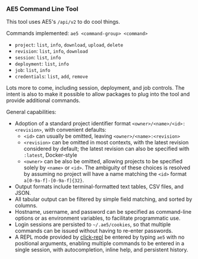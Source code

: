 ### AE5 Command Line Tool

This tool uses AE5's `/api/v2` to do cool things.

Commands implemented: `ae5 <command-group> <command>`

- `project`: `list`, `info`, `download`, `upload`, `delete`
- `revision`: `list`, `info`, `download`
- `session`: `list`, `info`
- `deployment`: `list`, `info`
- `job`: `list`, `info`
- `credentials`: `list`, `add`, `remove`

Lots more to come, including session, deployment, and job controls. The intent is also to make it possible to allow packages to plug into the tool and provide additional commands.

General capabilities:

- Adoption of a standard project identifier format `<owner>/<name>/<id>:<revision>`, with convenient defaults:
	- `<id>` can usually be omitted, leaving `<owner>/<name>:<revision>`
	- `<revision>` can be omitted in most contexts, with the latest revision considered by default; the latest revision can also be specified with `:latest`, Docker-style
	- `<owner>` can be also be omitted, allowing projects to be specified solely by `<name>` or `<id>`. The ambiguity of these choices is resolved by assuming no project will have a name matching the `<id>` format `a[0-9a-f]-[0-9a-f]{32}`. 
- Output formats include terminal-formatted text tables, CSV files, and JSON.
- All tabular output can be filtered by simple field matching, and sorted by columns.
- Hostname, username, and password can be specified as command-line options or as environment variables, to facilitate programmatic use.
- Login sessions are persisted to `~/.ae5/cookies`, so that multiple commands can be issued without having to re-enter passwords.
- A REPL mode provided by [click-repl](https://github.com/click-contrib/click-repl) be entered by typing `ae5` with no positional arguments, enabling multiple commands to be entered in a single session, with autocompletion, inline help, and persistent history.